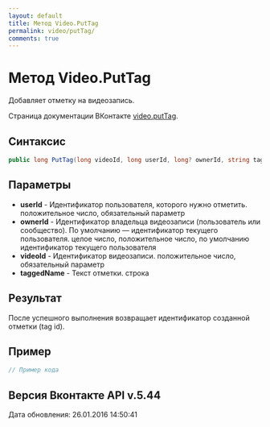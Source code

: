 ```yaml
---
layout: default
title: Метод Video.PutTag
permalink: video/putTag/
comments: true
---
```

# Метод Video.PutTag
Добавляет отметку на видеозапись.

Страница документации ВКонтакте [video.putTag](https://vk.com/dev/video.putTag).
## Синтаксис
``` csharp
public long PutTag(long videoId, long userId, long? ownerId, string taggedName)
```

## Параметры
+ **userId** - Идентификатор пользователя, которого нужно отметить. положительное число, обязательный параметр
+ **ownerId** - Идентификатор владельца видеозаписи (пользователь или сообщество). По умолчанию — идентификатор текущего пользователя. целое число, положительное число, по умолчанию идентификатор текущего пользователя
+ **videoId** - Идентификатор видеозаписи. положительное число, обязательный параметр
+ **taggedName** - Текст отметки. строка

## Результат
После успешного выполнения возвращает идентификатор созданной отметки (tag id).

## Пример
``` csharp
// Пример кода
```

## Версия Вконтакте API v.5.44
Дата обновления: 26.01.2016 14:50:41
